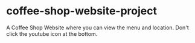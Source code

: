 # coffee-shop-website-project
A Coffee Shop Website where you can view the menu and location. Don't click the youtube icon at the bottom.
